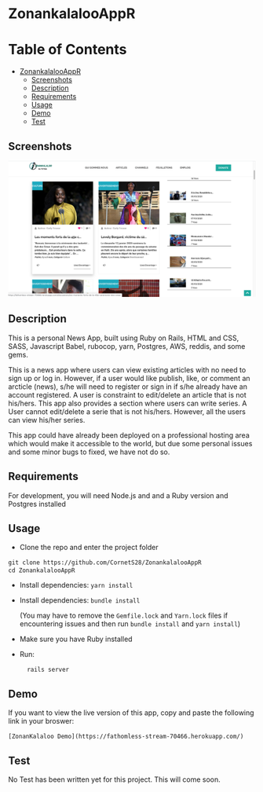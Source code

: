 # ZonankalalooAppR

# Table of Contents

- [ZonankalalooAppR](#zonankalalooappr)
  * [Screenshots](#screenshots)
  * [Description](#description)
  * [Requirements](#requirements)
  * [Usage](#usage)
  * [Demo](#demo)
  * [Test](#test)



## Screenshots
![](public/img/screenschot.png)

## Description

This is a personal News App, built using  Ruby on Rails, HTML and CSS, SASS, Javascript Babel, rubocop, yarn, Postgres, AWS, reddis, and some gems. 

This is a news app where users can view existing articles with no need to sign up or log in. However, if a user would like publish, like, or comment an arcticle (news), s/he will need to register or sign in if s/he already have an account registered. A user is constraint to edit/delete an article that is not his/hers. This app also provides a section where users can write series. A User cannot edit/delete a serie that is not his/hers. However, all the users can view his/her series.

This app could have already been deployed on a professional hosting area which would make it accessible to the world, but due some personal issues and some minor bugs to fixed, we have not do so.

## Requirements

For development, you will need Node.js and and a Ruby version and Postgres installed


## Usage

- Clone the repo and enter the project folder
```
git clone https://github.com/CornetS28/ZonankalalooAppR 
cd ZonankalalooAppR 
```
- Install dependencies: ```yarn install```
- Install dependencies: ```bundle install```
  
  (You may have to remove the `Gemfile.lock` and `Yarn.lock` files if encountering issues and then run ```bundle install``` and  ```yarn install```)
- Make sure you have Ruby installed
- Run:
    ```
      rails server 
    ```
 
 ## Demo
 If you want to view the live version of this app, copy and paste the following link in your broswer: 
  
    [ZonanKalaloo Demo](https://fathomless-stream-70466.herokuapp.com/)
  
## Test
No Test has been written yet for this project. This will come soon.